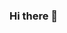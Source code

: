 ### Hi there 👋

<!--
**22tushar/22tushar** is a ✨ _special_ ✨ repository because its `README.md` (this file) appears on your GitHub profile.
## Hey, I'm Tushar! <img src="https://raw.githubusercontent.com/MartinHeinz/MartinHeinz/master/wave.gif" width="30px">

* I'm a CS Sophomore at NIT Bhopal
* Currently I'm working on my Frontend web development skills and intrested to learn Backend web development
* I also enjoy Problem solving and Competitive programming

### To know more about me :smile:
* [LinkedIn](https://www.linkedin.com/in/tushar-gehlot-50502420a/)

Feel free to reach out! :point_up_2:

<br />

[![My GitHub stats](https://github-readme-stats.vercel.app/api?username=22tushar&show_icons=true&theme=buefy)](https://github.com/22tushar/github-readme-stats)
